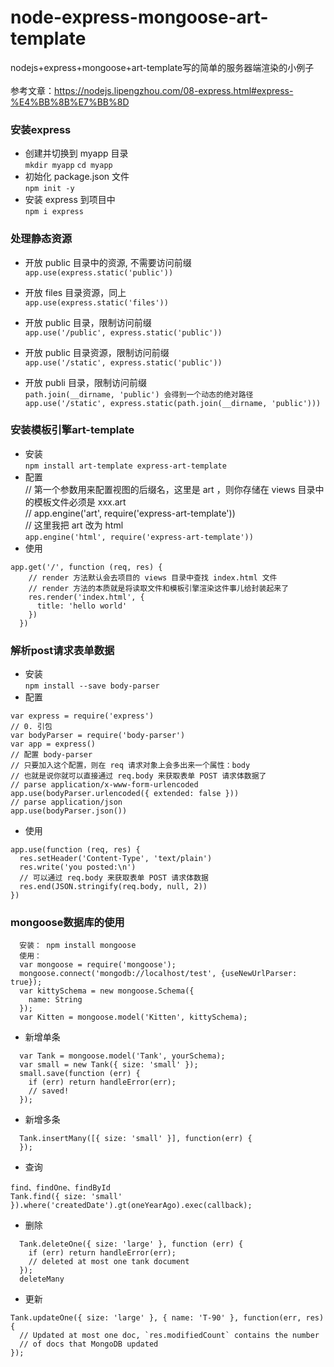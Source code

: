 # node-express-mongoose-art-template<br>
nodejs+express+mongoose+art-template写的简单的服务器端渲染的小例子<br>
<br>
参考文章：https://nodejs.lipengzhou.com/08-express.html#express-%E4%BB%8B%E7%BB%8D<br>
### 安装express<br>
* 创建并切换到 myapp 目录<br>
  `mkdir myapp`
  `cd myapp`
* 初始化 package.json 文件<br>
  `npm init -y`
* 安装 express 到项目中<br>
   `npm i express`
### 处理静态资源<br>
* 开放 public 目录中的资源, 不需要访问前缀<br>
`app.use(express.static('public'))`<br>

* 开放 files 目录资源，同上 <br>
`app.use(express.static('files'))`

* 开放 public 目录，限制访问前缀<br>
`app.use('/public', express.static('public'))`

* 开放 public 目录资源，限制访问前缀<br>
`app.use('/static', express.static('public'))`

* 开放 publi 目录，限制访问前缀 <br>
`path.join(__dirname, 'public') 会得到一个动态的绝对路径`<br>
`app.use('/static', express.static(path.join(__dirname, 'public')))`
### 安装模板引擎art-template<br>
* 安装<br>
`npm install art-template express-art-template`
* 配置<br>
// 第一个参数用来配置视图的后缀名，这里是 art ，则你存储在 views 目录中的模板文件必须是 xxx.art<br>
// app.engine('art', require('express-art-template'))<br>
// 这里我把 art 改为 html<br>
`app.engine('html', require('express-art-template'))`<br>
* 使用
```
app.get('/', function (req, res) {
    // render 方法默认会去项目的 views 目录中查找 index.html 文件
    // render 方法的本质就是将读取文件和模板引擎渲染这件事儿给封装起来了
    res.render('index.html', {
      title: 'hello world'
    })
  })
```
### 解析post请求表单数据<br>
* 安装<br>
`npm install --save body-parser`
* 配置<br>
```
var express = require('express')
// 0. 引包
var bodyParser = require('body-parser')
var app = express()
// 配置 body-parser
// 只要加入这个配置，则在 req 请求对象上会多出来一个属性：body
// 也就是说你就可以直接通过 req.body 来获取表单 POST 请求体数据了
// parse application/x-www-form-urlencoded
app.use(bodyParser.urlencoded({ extended: false }))
// parse application/json
app.use(bodyParser.json())
```
* 使用<br>
```
app.use(function (req, res) {
  res.setHeader('Content-Type', 'text/plain')
  res.write('you posted:\n')
  // 可以通过 req.body 来获取表单 POST 请求体数据
  res.end(JSON.stringify(req.body, null, 2))
})
```
### mongoose数据库的使用
```
  安装： npm install mongoose
  使用：
  var mongoose = require('mongoose');
  mongoose.connect('mongodb://localhost/test', {useNewUrlParser: true});
  var kittySchema = new mongoose.Schema({
    name: String
  });
  var Kitten = mongoose.model('Kitten', kittySchema);
```
* 新增单条
```
  var Tank = mongoose.model('Tank', yourSchema);
  var small = new Tank({ size: 'small' });
  small.save(function (err) {
    if (err) return handleError(err);
    // saved!
  });
```
* 新增多条
```
  Tank.insertMany([{ size: 'small' }], function(err) {
  });
```
* 查询
```
find、findOne、findById
Tank.find({ size: 'small' }).where('createdDate').gt(oneYearAgo).exec(callback);
```
* 删除
```
  Tank.deleteOne({ size: 'large' }, function (err) {
    if (err) return handleError(err);
    // deleted at most one tank document
  });
  deleteMany
```
* 更新
```
Tank.updateOne({ size: 'large' }, { name: 'T-90' }, function(err, res) {
  // Updated at most one doc, `res.modifiedCount` contains the number
  // of docs that MongoDB updated
});
```

